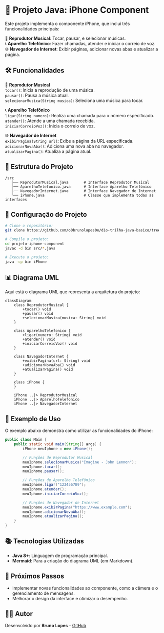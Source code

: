 # 📱 Projeto Java: iPhone Component
Este projeto implementa o componente iPhone, que inclui três funcionalidades principais:

🎵 **Reprodutor Musical**: Tocar, pausar, e selecionar músicas.  
📞 **Aparelho Telefônico**: Fazer chamadas, atender e iniciar o correio de voz.  
🌐 **Navegador de Internet**: Exibir páginas, adicionar novas abas e atualizar a página.

## 🛠️ Funcionalidades

🎵 **Reprodutor Musical**  
`tocar()`: Inicia a reprodução de uma música.  
`pausar()`: Pausa a música atual.  
`selecionarMusica(String musica)`: Seleciona uma música para tocar.

📞 **Aparelho Telefônico**  
`ligar(String numero)`: Realiza uma chamada para o número especificado.  
`atender()`: Atende a uma chamada recebida.  
`iniciarCorreioVoz()`: Inicia o correio de voz.

🌐 **Navegador de Internet**  
`exibirPagina(String url)`: Exibe a página da URL especificada.  
`adicionarNovaAba()`: Adiciona uma nova aba no navegador.  
`atualizarPagina()`: Atualiza a página atual.


## 🧩 Estrutura do Projeto

```plaintext
/src
   ├── ReprodutorMusical.java       # Interface Reprodutor Musical
   ├── AparelhoTelefonico.java      # Interface Aparelho Telefônico
   ├── NavegadorInternet.java       # Interface Navegador de Internet
   └── iPhone.java                  # Classe que implementa todas as interfaces
````

## 🔧 Configuração do Projeto

```bash
# Clone o repositório:
git clone https://github.com/o0brunolopes0o/dio-trilha-java-basico/tree/main/desafio-poo

# Compile o projeto:
cd projeto-iphone-component
javac -d bin src/*.java

# Execute o projeto:
java -cp bin iPhone
```

## 📊 Diagrama UML
Aqui está o diagrama UML que representa a arquitetura do projeto:

```mermaid
classDiagram
    class ReprodutorMusical {
        +tocar() void
        +pausar() void
        +selecionarMusica(musica: String) void
    }

    class AparelhoTelefonico {
        +ligar(numero: String) void
        +atender() void
        +iniciarCorreioVoz() void
    }

    class NavegadorInternet {
        +exibirPagina(url: String) void
        +adicionarNovaAba() void
        +atualizarPagina() void
    }

    class iPhone {
    }

    iPhone ..|> ReprodutorMusical
    iPhone ..|> AparelhoTelefonico
    iPhone ..|> NavegadorInternet

```

## 📜 Exemplo de Uso

O exemplo abaixo demonstra como utilizar as funcionalidades do iPhone:

```java
public class Main {
    public static void main(String[] args) {
        iPhone meuIphone = new iPhone();

        // Funções de Reprodutor Musical
        meuIphone.selecionarMusica("Imagine - John Lennon");
        meuIphone.tocar();
        meuIphone.pausar();

        // Funções de Aparelho Telefônico
        meuIphone.ligar("123456789");
        meuIphone.atender();
        meuIphone.iniciarCorreioVoz();

        // Funções de Navegador de Internet
        meuIphone.exibirPagina("https://www.example.com");
        meuIphone.adicionarNovaAba();
        meuIphone.atualizarPagina();
    }
}
```

## 📚 Tecnologias Utilizadas
- **Java 8+**: Linguagem de programação principal.
- **Mermaid**: Para a criação do diagrama UML (em Markdown).

## 🚀 Próximos Passos
- Implementar novas funcionalidades ao componente, como a câmera e o gerenciamento de mensagens.
- Melhorar o design da interface e otimizar o desempenho.

## 👨‍💻 Autor
Desenvolvido por **Bruno Lopes** - [GitHub](https://github.com/o0brunolopes0o)

